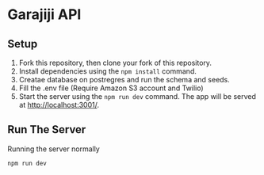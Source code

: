 # Garajiji API

## Setup

1. Fork this repository, then clone your fork of this repository.
2. Install dependencies using the `npm install` command.
3. Creatae database on postregres and run the schema and seeds.
4. Fill the .env file (Require Amazon S3 account and Twilio)
5. Start the server using the `npm run dev` command. The app will be served at <http://localhost:3001/>.

## Run The Server

Running the server normally
```sh
npm run dev
```